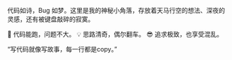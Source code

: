代码如诗，Bug 如梦。这里是我的神秘小角落，存放着天马行空的想法、深夜的灵感，还有被键盘敲碎的寂寞。

🚀 代码能跑，问题不大。
💡  思路清奇，偶尔翻车。
😎 追求极致，也享受混乱。

“写代码就像写故事，每一行都是copy。”
